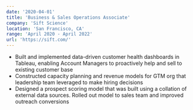 ```yaml
---
date: '2020-04-01'
title: 'Business & Sales Operations Associate'
company: 'Sift Science'
location: 'San Francisco, CA'
range: 'April 2020 - April 2022'
url: 'https://sift.com/'
---
```


- Built and implemented data-driven customer health dashboards in Tableau, enabling Account Managers to proactively help and sell to existing customer base
- Constructed capacity planning and revenue models for GTM org that leadership team leveraged to make hiring decisions
- Designed a prospect scoring model that was built using a collation of external data sources. Rolled out model to sales team and improved outreach conversions 

